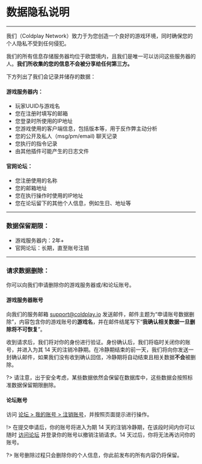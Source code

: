 # 数据隐私说明

----------

我们（Coldplay Network）致力于为您创造一个良好的游戏环境，同时确保您的个人隐私不受到任何侵犯。

我们的所有信息存储服务器均位于欧盟境内，且我们是唯一可以访问这些服务器的人。**我们所收集的您的信息不会被分享给任何第三方。**

下方列出了我们会记录并储存的数据：

#### 游戏服务器内：

- 玩家UUID与游戏名
- 您在注册时填写的邮箱
- 您登录时所使用的IP地址
- 您游戏使用的客户端信息，包括版本等，用于反作弊主动分析
- 您的公开及私人（msg/pm/email) 聊天记录
- 您执行的指令记录
- 由其他插件可能产生的日志文件

#### 官网论坛：

- 您注册使用的名称
- 您的邮箱地址
- 您在执行操作时使用的IP地址
- 您在论坛留下的其他个人信息，例如生日、地址等

----

### 数据保留期限：

- 游戏服务器内：2年+
- 官网论坛：长期，直至账号注销

----

### 请求数据删除：

你可以向我们申请删除你的游戏服务器或/和论坛账号。

#### 游戏服务器账号

向我们的服务邮箱 support@coldplay.io 发送邮件，邮件主题为“申请账号数据删除”，内容包含你的游戏账号的**游戏名**，并在邮件结尾写下“**我确认相关数据一旦删除将不可恢复**”。

收到请求后，我们将对你的身份进行验证。身份确认后，我们将临时关闭你的账号，并进入为其 14 天的注销冷静期。在冷静期结束的前一天，我们将向你发送一封确认邮件，如果我们没有收到确认回信，冷静期将自动结束且相关数据**不会**被删除。

?> 请注意，出于安全考虑，某些数据依然会保留在数据库中，这些数据会按照标准数据保留期限删除。

#### 论坛账号

访问 [论坛 > 我的账号 > 注销账号](https://coldplay.io/account/delete)，并按照页面提示进行操作。

!> 在提交申请后，你的账号将进入为期 14 天的注销冷静期，在该段时间内你可以随时 [访问论坛](https://coldplay.io) 并登录你的账号以撤销注销请求。14 天过后，你将无法再访问你的账号。

?> 账号删除过程只会删除你的个人信息，你此前发布的所有内容仍将保留。